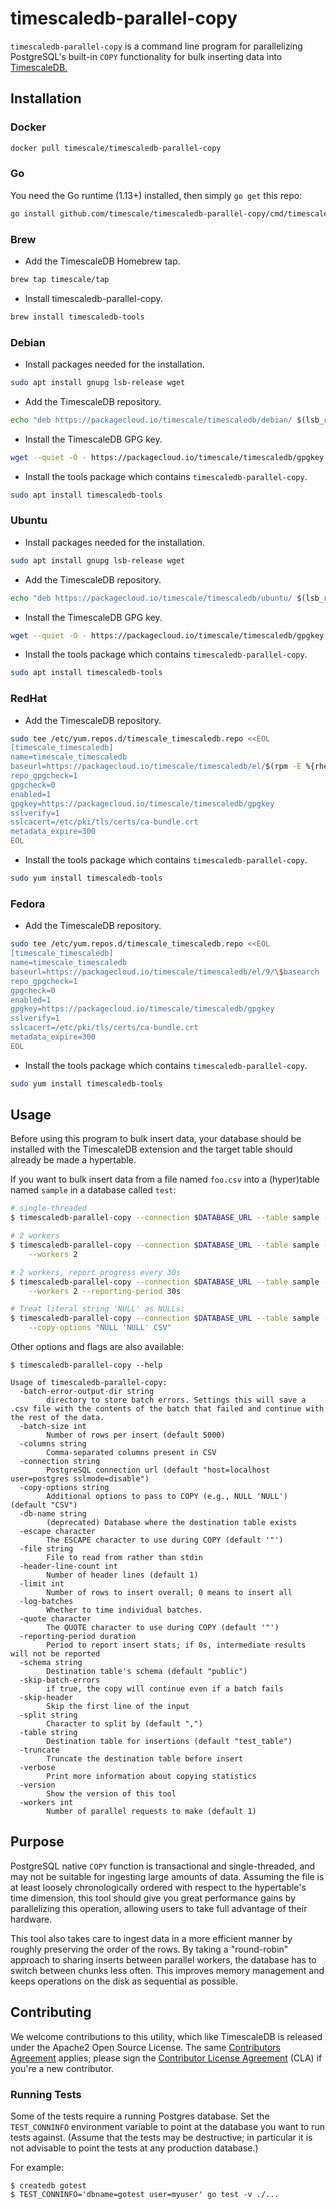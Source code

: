 # timescaledb-parallel-copy

`timescaledb-parallel-copy` is a command line program for parallelizing
PostgreSQL's built-in `COPY` functionality for bulk inserting data
into [TimescaleDB.](//github.com/timescale/timescaledb/)

## Installation

### Docker

```sh
docker pull timescale/timescaledb-parallel-copy
```

### Go

You need the Go runtime (1.13+) installed, then simply `go get` this repo:

```sh
go install github.com/timescale/timescaledb-parallel-copy/cmd/timescaledb-parallel-copy@latest
```

### Brew

-   Add the TimescaleDB Homebrew tap.

```sh
brew tap timescale/tap
```

-   Install timescaledb-parallel-copy.

```sh
brew install timescaledb-tools
```

### Debian

-   Install packages needed for the installation.

```sh
sudo apt install gnupg lsb-release wget
```

-   Add the TimescaleDB repository.

```sh
echo "deb https://packagecloud.io/timescale/timescaledb/debian/ $(lsb_release -c -s) main" | sudo tee /etc/apt/sources.list.d/timescaledb.list
```

-   Install the TimescaleDB GPG key.

```sh
wget --quiet -O - https://packagecloud.io/timescale/timescaledb/gpgkey | sudo gpg --dearmor -o /etc/apt/trusted.gpg.d/timescaledb.gpg
```

-   Install the tools package which contains `timescaledb-parallel-copy`.

```sh
sudo apt install timescaledb-tools
```

### Ubuntu

-   Install packages needed for the installation.

```sh
sudo apt install gnupg lsb-release wget
```

-   Add the TimescaleDB repository.

```sh
echo "deb https://packagecloud.io/timescale/timescaledb/ubuntu/ $(lsb_release -c -s) main" | sudo tee /etc/apt/sources.list.d/timescaledb.list
```

-   Install the TimescaleDB GPG key.

```sh
wget --quiet -O - https://packagecloud.io/timescale/timescaledb/gpgkey | sudo gpg --dearmor -o /etc/apt/trusted.gpg.d/timescaledb.gpg
```

-   Install the tools package which contains `timescaledb-parallel-copy`.

```sh
sudo apt install timescaledb-tools
```

### RedHat

-   Add the TimescaleDB repository.

```sh
sudo tee /etc/yum.repos.d/timescale_timescaledb.repo <<EOL
[timescale_timescaledb]
name=timescale_timescaledb
baseurl=https://packagecloud.io/timescale/timescaledb/el/$(rpm -E %{rhel})/\$basearch
repo_gpgcheck=1
gpgcheck=0
enabled=1
gpgkey=https://packagecloud.io/timescale/timescaledb/gpgkey
sslverify=1
sslcacert=/etc/pki/tls/certs/ca-bundle.crt
metadata_expire=300
EOL
```

-   Install the tools package which contains `timescaledb-parallel-copy`.

```sh
sudo yum install timescaledb-tools
```

### Fedora

-   Add the TimescaleDB repository.

```sh
sudo tee /etc/yum.repos.d/timescale_timescaledb.repo <<EOL
[timescale_timescaledb]
name=timescale_timescaledb
baseurl=https://packagecloud.io/timescale/timescaledb/el/9/\$basearch
repo_gpgcheck=1
gpgcheck=0
enabled=1
gpgkey=https://packagecloud.io/timescale/timescaledb/gpgkey
sslverify=1
sslcacert=/etc/pki/tls/certs/ca-bundle.crt
metadata_expire=300
EOL
```

-   Install the tools package which contains `timescaledb-parallel-copy`.

```sh
sudo yum install timescaledb-tools
```

## Usage

Before using this program to bulk insert data, your database should
be installed with the TimescaleDB extension and the target table
should already be made a hypertable.

If you want to bulk insert data from a file named `foo.csv` into a
(hyper)table named `sample` in a database called `test`:

```bash
# single-threaded
$ timescaledb-parallel-copy --connection $DATABASE_URL --table sample --file foo.csv

# 2 workers
$ timescaledb-parallel-copy --connection $DATABASE_URL --table sample --file foo.csv \
    --workers 2

# 2 workers, report progress every 30s
$ timescaledb-parallel-copy --connection $DATABASE_URL --table sample --file foo.csv \
    --workers 2 --reporting-period 30s

# Treat literal string 'NULL' as NULLs:
$ timescaledb-parallel-copy --connection $DATABASE_URL --table sample --file foo.csv \
    --copy-options "NULL 'NULL' CSV"
```

Other options and flags are also available:

```
$ timescaledb-parallel-copy --help

Usage of timescaledb-parallel-copy:
  -batch-error-output-dir string
        directory to store batch errors. Settings this will save a .csv file with the contents of the batch that failed and continue with the rest of the data.
  -batch-size int
        Number of rows per insert (default 5000)
  -columns string
        Comma-separated columns present in CSV
  -connection string
        PostgreSQL connection url (default "host=localhost user=postgres sslmode=disable")
  -copy-options string
        Additional options to pass to COPY (e.g., NULL 'NULL') (default "CSV")
  -db-name string
        (deprecated) Database where the destination table exists
  -escape character
        The ESCAPE character to use during COPY (default '"')
  -file string
        File to read from rather than stdin
  -header-line-count int
        Number of header lines (default 1)
  -limit int
        Number of rows to insert overall; 0 means to insert all
  -log-batches
        Whether to time individual batches.
  -quote character
        The QUOTE character to use during COPY (default '"')
  -reporting-period duration
        Period to report insert stats; if 0s, intermediate results will not be reported
  -schema string
        Destination table's schema (default "public")
  -skip-batch-errors
        if true, the copy will continue even if a batch fails
  -skip-header
        Skip the first line of the input
  -split string
        Character to split by (default ",")
  -table string
        Destination table for insertions (default "test_table")
  -truncate
        Truncate the destination table before insert
  -verbose
        Print more information about copying statistics
  -version
        Show the version of this tool
  -workers int
        Number of parallel requests to make (default 1)

```

## Purpose

PostgreSQL native `COPY` function is transactional and single-threaded, and may not be suitable for ingesting large
amounts of data. Assuming the file is at least loosely chronologically ordered with respect to the hypertable's time
dimension, this tool should give you great performance gains by parallelizing this operation, allowing users to take
full advantage of their hardware.

This tool also takes care to ingest data in a more efficient manner by roughly preserving the order of the rows. By
taking a "round-robin" approach to sharing inserts between parallel workers, the database has to switch between chunks
less often. This improves memory management and keeps operations on the disk as sequential as possible.

## Contributing

We welcome contributions to this utility, which like TimescaleDB is released under the Apache2 Open Source License. The same [Contributors Agreement](//github.com/timescale/timescaledb/blob/master/CONTRIBUTING.md) applies; please sign the [Contributor License Agreement](https://cla-assistant.io/timescale/timescaledb-parallel-copy) (CLA) if you're a new contributor.

### Running Tests

Some of the tests require a running Postgres database. Set the `TEST_CONNINFO`
environment variable to point at the database you want to run tests against.
(Assume that the tests may be destructive; in particular it is not advisable to
point the tests at any production database.)

For example:

```
$ createdb gotest
$ TEST_CONNINFO='dbname=gotest user=myuser' go test -v ./...
```
